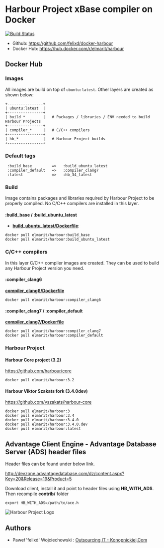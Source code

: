 # Harbour Project xBase compiler on Docker

[![Build Status](https://travis-ci.org/felixd/docker-harbour.svg?branch=master)](https://travis-ci.org/felixd/docker-harbour)

* Github: https://github.com/felixd/docker-harbour
* Docker Hub: https://hub.docker.com/r/elmarit/harbour

## Docker Hub

### Images

All images are build on top of `ubuntu:latest`. Other layers are created as shown below:

```
+----------------+
| ubuntu:latest  |   
+----------------+
| build_*        |   # Packages / libraries / ENV needed to build Harbour Projects
+----------------+
| compiler_*     |   # C/C++ compilers
+----------------+
| hb_*           |   # Harbour Project builds
+----------------+
```

### Default tags

```
 :build_base         =>   :build_ubuntu_latest
 :compiler_default   =>   :compiler_clang7
 :latest             =>   :hb_34_latest
```

### Build

Image contains packages and libraries required by Harbour Project to be properly compiled. No C/C++ compilers are installed in this layer.

#### :build_base / :build_ubuntu_latest

* **[build_ubuntu_latest/Dockerfile](build_ubuntu_latest/Dockerfile)**: 

```
docker pull elmarit/harbour:build_base
docker pull elmarit/harbour:build_ubuntu_latest
```

### C/C++ compilers

In this layer C/C++ compiler images are created. They can be used to build any Harbour Project version you need.

#### :compiler_clang6

**[compiler_clang6/Dockerfile](compiler_clang6/Dockerfile)**

```
docker pull elmarit/harbour:compiler_clang6
```

#### :compiler_clang7 / :compiler_default

**[compiler_clang7/Dockerfile](compiler_clang7/Dockerfile)**

```
docker pull elmarit/harbour:compiler_clang7
docker pull elmarit/harbour:compiler_default
```

### Harbour Project

#### Harbour Core project (3.2)

https://github.com/harbour/core

```
docker pull elmarit/harbour:3.2
```

#### Harbour Viktor Szakats fork (3.4.0dev)

https://github.com/vszakats/harbour-core

```
docker pull elmarit/harbour:3
docker pull elmarit/harbour:3.4
docker pull elmarit/harbour:3.4.0
docker pull elmarit/harbour:3.4.0.dev
docker pull elmarit/harbour:latest
```

## Advantage Client Engine - Advantage Database Server (ADS) header files

Header files can be found under below link. 

http://devzone.advantagedatabase.com/dz/content.aspx?Key=20&Release=19&Product=5

Download client, install it and point to header files using **HB_WITH_ADS**. Then recompile **contrib/** folder

```
export HB_WITH_ADS=/path/to/ace.h
```

![Harbour Project Logo](https://harbour.github.io/images/harbour.svg "Harbour Project Logo")

## Authors

* Paweł 'felixd' Wojciechowski : [Outsourcing IT - Konopnickiej.Com](https://konopnickiej.com)
